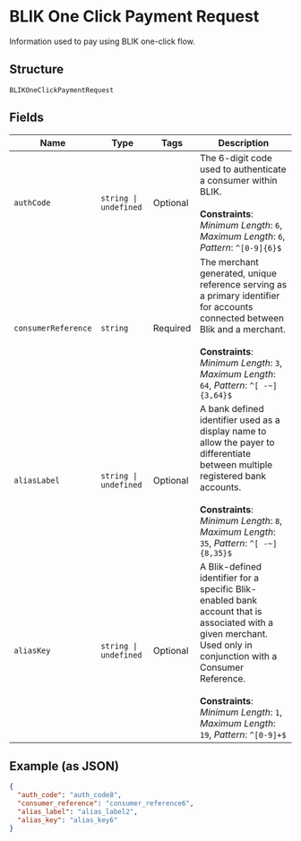 
# BLIK One Click Payment Request

Information used to pay using BLIK one-click flow.

## Structure

`BLIKOneClickPaymentRequest`

## Fields

| Name | Type | Tags | Description |
|  --- | --- | --- | --- |
| `authCode` | `string \| undefined` | Optional | The 6-digit code used to authenticate a consumer within BLIK.<br><br>**Constraints**: *Minimum Length*: `6`, *Maximum Length*: `6`, *Pattern*: `^[0-9]{6}$` |
| `consumerReference` | `string` | Required | The merchant generated, unique reference serving as a primary identifier for accounts connected between Blik and a merchant.<br><br>**Constraints**: *Minimum Length*: `3`, *Maximum Length*: `64`, *Pattern*: `^[ -~]{3,64}$` |
| `aliasLabel` | `string \| undefined` | Optional | A bank defined identifier used as a display name to allow the payer to differentiate between multiple registered bank accounts.<br><br>**Constraints**: *Minimum Length*: `8`, *Maximum Length*: `35`, *Pattern*: `^[ -~]{8,35}$` |
| `aliasKey` | `string \| undefined` | Optional | A Blik-defined identifier for a specific Blik-enabled bank account that is associated with a given merchant. Used only in conjunction with a Consumer Reference.<br><br>**Constraints**: *Minimum Length*: `1`, *Maximum Length*: `19`, *Pattern*: `^[0-9]+$` |

## Example (as JSON)

```json
{
  "auth_code": "auth_code8",
  "consumer_reference": "consumer_reference6",
  "alias_label": "alias_label2",
  "alias_key": "alias_key6"
}
```

